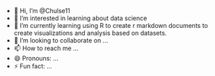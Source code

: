- 👋 Hi, I’m @Chulse11
- 👀 I’m interested in learning about data science
- 🌱 I’m currently learning using R to create r markdown documents to create visualizations and analysis based on datasets.
- 💞️ I’m looking to collaborate on ...
- 📫 How to reach me ...
- 😄 Pronouns: ...
- ⚡ Fun fact: ...

<!---
Chulse11/Chulse11 is a ✨ special ✨ repository because its `README.md` (this file) appears on your GitHub profile.
You can click the Preview link to take a look at your changes.
--->
